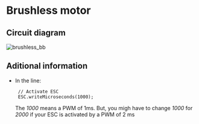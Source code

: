# Brushless motor

## Circuit diagram
![brushless_bb](https://github.com/user-attachments/assets/6ced5fd0-8614-4f5e-8682-1826f8c16924)

## Aditional information
* In the line: 

	   // Activate ESC
	   ESC.writeMicroseconds(1000);

	The *1000* means a PWM of 1ms. But, you migh have to change *1000* for *2000* if your ESC is activated by a PWM of 2 ms 
